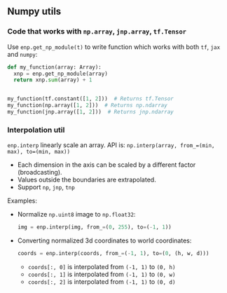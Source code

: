 ## Numpy utils

### Code that works with `np.array`, `jnp.array`, `tf.Tensor`

Use `enp.get_np_module(t)` to write function which works with both `tf`, `jax`
and `numpy`:

```python
def my_function(array: Array):
  xnp = enp.get_np_module(array)
  return xnp.sum(array) + 1


my_function(tf.constant([1, 2]))  # Returns tf.Tensor
my_function(np.array([1, 2]))  # Returns np.ndarray
my_function(jnp.array([1, 2]))  # Returns jnp.ndarray
```

### Interpolation util

`enp.interp` linearly scale an array. API is:
`np.interp(array, from_=(min, max), to=(min, max))`

* Each dimension in the axis can be scaled by a different factor (broadcasting).
* Values outside the boundaries are extrapolated.
* Support `np`, `jnp`, `tnp`

Examples:

* Normalize `np.uint8` image to `np.float32`:

  ```python
  img = enp.interp(img, from_=(0, 255), to=(-1, 1))
  ```

* Converting normalized 3d coordinates to world coordinates:

  ```python
  coords = enp.interp(coords, from_=(-1, 1), to=(0, (h, w, d)))
  ```

  * `coords[:, 0]` is interpolated from `(-1, 1)` to `(0, h)`
  * `coords[:, 1]` is interpolated from `(-1, 1)` to `(0, w)`
  * `coords[:, 2]` is interpolated from `(-1, 1)` to `(0, d)`
